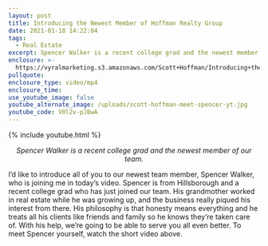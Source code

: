 ```yaml
---
layout: post
title: Introducing the Newest Member of Hoffman Realty Group
date: 2021-01-18 14:22:04
tags:
  - Real Estate
excerpt: Spencer Walker is a recent college grad and the newest member of our team.
enclosure: >-
  https://vyralmarketing.s3.amazonaws.com/Scott+Hoffman/Introducing+the+Newest+Member+of+Hoffman+Realty+Group.mp4
pullquote:
enclosure_type: video/mp4
enclosure_time:
use_youtube_image: false
youtube_alternate_image: /uploads/scott-hoffman-meet-spencer-yt.jpg
youtube_code: V0l2v-pJBwA
---
```


{% include youtube.html %}

<p style="text-align: center;"><em>Spencer Walker is a recent college grad and the newest member of our team.</em></p>

I’d like to introduce all of you to our newest team member, Spencer Walker, who is joining me in today’s video. Spencer is from Hillsborough and a recent college grad who has just joined our team. His grandmother worked in real estate while he was growing up, and the business really piqued his interest from there. His philosophy is that honesty means everything and he treats all his clients like friends and family so he knows they’re taken care of. With his help, we’re going to be able to serve you all even better. To meet Spencer yourself, watch the short video above.
